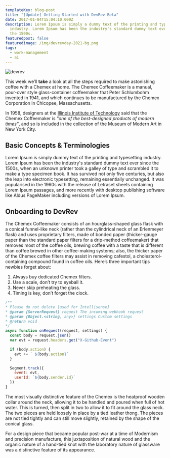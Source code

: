 ```yaml
---
templateKey: blog-post
title: "[Update] Getting Started with DevRev Beta"
date: 2017-01-04T15:04:10.000Z
description: Lorem Ipsum is simply a dummy text of the printing and typesetting
  industry. Lorem Ipsum has been the industry's standard dummy text ever since
  the 1500s.
featuredpost: false
featuredimage: /img/devrevday-2021-bg.png
tags:
  - work-management
  - ai
---
```

![devrev](/img/devrevday-2021-bg.png)

This week we’ll **take** a look at all the steps required to make astonishing coffee with a Chemex at home. The Chemex Coffeemaker is a manual, pour-over style glass-container coffeemaker that Peter Schlumbohm invented in 1941, and which continues to be manufactured by the Chemex Corporation in Chicopee, Massachusetts.

In 1958, designers at the [Illinois Institute of Technology](https://www.spacefarm.digital) said that the Chemex Coffeemaker is *"one of the best-designed products of modern times"*, and so is included in the collection of the Museum of Modern Art in New York City.

## Basic Concepts & Terminologies

Lorem Ipsum is simply dummy text of the printing and typesetting industry. Lorem Ipsum has been the industry's standard dummy text ever since the 1500s, when an unknown printer took a galley of type and scrambled it to make a type specimen book. It has survived not only five centuries, but also the leap into electronic typesetting, remaining essentially unchanged. It was popularised in the 1960s with the release of Letraset sheets containing Lorem Ipsum passages, and more recently with desktop publishing software like Aldus PageMaker including versions of Lorem Ipsum.

## Onboarding to DevRev

The Chemex Coffeemaker consists of an hourglass-shaped glass flask with a conical funnel-like neck (rather than the cylindrical neck of an Erlenmeyer flask) and uses proprietary filters, made of bonded paper (thicker-gauge paper than the standard paper filters for a drip-method coffeemaker) that removes most of the coffee oils, brewing coffee with a taste that is different than coffee brewed in other coffee-making systems; also, the thicker paper of the Chemex coffee filters may assist in removing cafestol, a cholesterol-containing compound found in coffee oils. Here’s three important tips newbies forget about:

1. Always buy dedicated Chemex filters.
2. Use a scale, don’t try to eyeball it.
3. Never skip preheating the glass.
4. Timing is key, don’t forget the clock.

```javascript
/**
* Please do not delete [used for Intellisense]
* @param {ServerRequest} request The incoming webhook request
* @param {Object.<string, any>} settings Custom settings
* @return void
*/
async function onRequest(request, settings) {
  const body = request.json()
  var evt = request.headers.get("X-Github-Event")

  if (body.action) {
    evt += ` ${body.action}`
  }

  Segment.track({
    event: evt,
    userId: `${body.sender.id}`
  })
}
```

The most visually distinctive feature of the Chemex is the heatproof wooden collar around the neck, allowing it to be handled and poured when full of hot water. This is turned, then split in two to allow it to fit around the glass neck. The two pieces are held loosely in place by a tied leather thong. The pieces are not tied tightly and can still move slightly, retained by the shape of the conical glass.

For a design piece that became popular post-war at a time of Modernism and precision manufacture, this juxtaposition of natural wood and the organic nature of a hand-tied knot with the laboratory nature of glassware was a distinctive feature of its appearance.